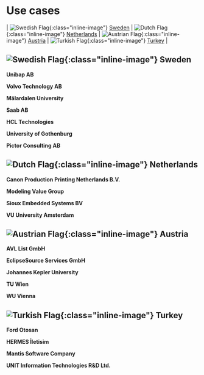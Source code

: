 ---
---

# Use cases 

| ![Swedish Flag](../assets/img/flag_sweden.png){:class="inline-image"} [Sweden](#Sweden) | ![Dutch Flag](../assets/img/flag_netherlands.png){:class="inline-image"} [Netherlands](#Netherlands) | ![Austrian Flag](../assets/img/flag_austria.png){:class="inline-image"} [Austria](#Austria) | ![Turkish Flag](../assets/img/flag_turkey.png){:class="inline-image"} [Turkey](#Turkey) |

## <a name="Sweden"></a>![Swedish Flag](../assets/img/flag_sweden.png){:class="inline-image"} Sweden

**Unibap AB**


**Volvo Technology AB** 

**Mälardalen University** 

**Saab AB**

**HCL Technologies** 

**University of Gothenburg** 

**Pictor Consulting AB** 

## <a name="Netherlands"></a>![Dutch Flag](../assets/img/flag_netherlands.png){:class="inline-image"} Netherlands

**Canon Production Printing Netherlands B.V.** 

**Modeling Value Group**

**Sioux Embedded Systems BV** 

**VU University Amsterdam** 

## <a name="Austria"></a>![Austrian Flag](../assets/img/flag_austria.png){:class="inline-image"} Austria

**AVL List GmbH**

**EclipseSource Services GmbH**

**Johannes Kepler University**

**TU Wien**

**WU Vienna**

## <a name="Turkey"></a>![Turkish Flag](../assets/img/flag_turkey.png){:class="inline-image"} Turkey

**Ford Otosan**

**HERMES İletisim**

**Mantis Software Company** 

**UNIT Information Technologies R&D Ltd.**
